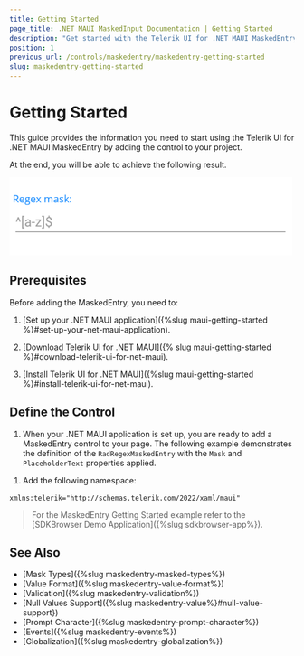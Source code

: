 ```yaml
---
title: Getting Started
page_title: .NET MAUI MaskedInput Documentation | Getting Started
description: "Get started with the Telerik UI for .NET MAUI MaskedEntry and add the control to your .NET MAUI project."
position: 1
previous_url: /controls/maskedentry/maskedentry-getting-started
slug: maskedentry-getting-started
---
```


# Getting Started

This guide provides the information you need to start using the Telerik UI for .NET MAUI MaskedEntry by adding the control to your project.

At the end, you will be able to achieve the following result.

![Regex Masked Entry Picker Getting Started](images/maskedentry-getting-started.png)

## Prerequisites

Before adding the MaskedEntry, you need to:

1. [Set up your .NET MAUI application]({%slug maui-getting-started %}#set-up-your-net-maui-application).

1. [Download Telerik UI for .NET MAUI]({% slug maui-getting-started %}#download-telerik-ui-for-net-maui).

1. [Install Telerik UI for .NET MAUI]({%slug maui-getting-started %}#install-telerik-ui-for-net-maui).

## Define the Control

1. When your .NET MAUI application is set up, you are ready to add a MaskedEntry control to your page. The following example demonstrates the definition of the `RadRegexMaskedEntry` with the `Mask` and `PlaceholderText` properties applied.

 <snippet id='regexmaskedentry-getting-started-xaml' />

1. Add the following namespace:

 ```XAML
xmlns:telerik="http://schemas.telerik.com/2022/xaml/maui"
 ```

> For the MaskedEntry Getting Started example refer to the [SDKBrowser Demo Application]({%slug sdkbrowser-app%}).

## See Also

- [Mask Types]({%slug maskedentry-masked-types%})
- [Value Format]({%slug maskedentry-value-format%})
- [Validation]({%slug maskedentry-validation%})
- [Null Values Support]({%slug maskedentry-value%}#null-value-support})
- [Prompt Character]({%slug maskedentry-prompt-character%})
- [Events]({%slug maskedentry-events%})
- [Globalization]({%slug maskedentry-globalization%})
